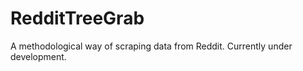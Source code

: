 RedditTreeGrab
==============

A methodological way of scraping data from Reddit.  Currently under development.
